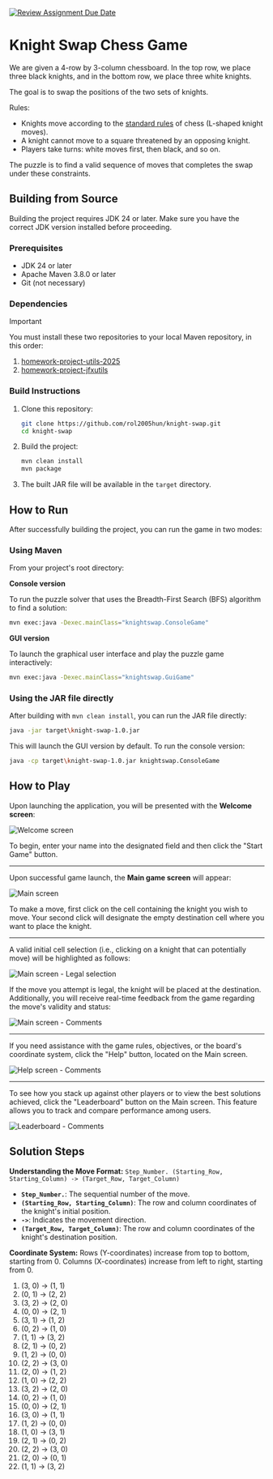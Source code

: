 [![Review Assignment Due Date](https://classroom.github.com/assets/deadline-readme-button-22041afd0340ce965d47ae6ef1cefeee28c7c493a6346c4f15d667ab976d596c.svg)](https://classroom.github.com/a/UkdUJk5L)
# Knight Swap Chess Game

We are given a 4-row by 3-column chessboard. In the top row, we place three black knights, and in the bottom row, we place three white knights.

The goal is to swap the positions of the two sets of knights.

Rules:
- Knights move according to the [standard rules](https://en.wikipedia.org/wiki/Knight_(chess)) of chess (L-shaped knight moves).
- A knight cannot move to a square threatened by an opposing knight.
- Players take turns: white moves first, then black, and so on.

The puzzle is to find a valid sequence of moves that completes the swap under these constraints.

## Building from Source

Building the project requires JDK 24 or later. Make sure you have the correct JDK version installed before proceeding.

### Prerequisites

- JDK 24 or later
- Apache Maven 3.8.0 or later
- Git (not necessary)

### Dependencies

> [!IMPORTANT]
> You must install these two repositories to your local Maven repository, in this order:
1. [homework-project-utils-2025](https://github.com/rol2005hun/knight-swap-utils)
2. [homework-project-jfxutils](https://github.com/rol2005hun/knight-swap-utils2)

### Build Instructions

1. Clone this repository:
   ```bash
   git clone https://github.com/rol2005hun/knight-swap.git
   cd knight-swap
   ```

2. Build the project:
   ```bash
   mvn clean install
   mvn package
   ```

3. The built JAR file will be available in the `target` directory.

## How to Run

After successfully building the project, you can run the game in two modes:

### Using Maven

From your project's root directory:

**Console version**

To run the puzzle solver that uses the Breadth-First Search (BFS) algorithm to find a solution:

```bash
mvn exec:java -Dexec.mainClass="knightswap.ConsoleGame"
```

**GUI version**

To launch the graphical user interface and play the puzzle game interactively:

```bash
mvn exec:java -Dexec.mainClass="knightswap.GuiGame"
```

### Using the JAR file directly

After building with `mvn clean install`, you can run the JAR file directly:

```bash
java -jar target\knight-swap-1.0.jar
```

This will launch the GUI version by default. To run the console version:

```bash
java -cp target\knight-swap-1.0.jar knightswap.ConsoleGame
```

## How to Play

Upon launching the application, you will be presented with the **Welcome screen**:

![Welcome screen](https://i.imgur.com/qBsPYnF.png)

To begin, enter your name into the designated field and then click the "Start Game" button.

---

Upon successful game launch, the **Main game screen** will appear:

![Main screen](https://i.imgur.com/XsC85BI.png)

To make a move, first click on the cell containing the knight you wish to move. Your second click will designate the empty destination cell where you want to place the knight.

---

A valid initial cell selection (i.e., clicking on a knight that can potentially move) will be highlighted as follows:

![Main screen - Legal selection](https://i.imgur.com/GY2lcmb.png)

If the move you attempt is legal, the knight will be placed at the destination. Additionally, you will receive real-time feedback from the game regarding the move's validity and status:

![Main screen - Comments](https://i.imgur.com/pCEWR6h.png)

---

If you need assistance with the game rules, objectives, or the board's coordinate system, click the "Help" button, located on the Main screen.

![Help screen - Comments](https://i.imgur.com/SleY1C3.png)

---

To see how you stack up against other players or to view the best solutions achieved, click the "Leaderboard" button on the Main screen. This feature allows you to track and compare performance among users.

![Leaderboard - Comments](https://i.imgur.com/L9DHe6M.png)

## Solution Steps

**Understanding the Move Format:**
`Step_Number. (Starting_Row, Starting_Column) -> (Target_Row, Target_Column)`

* **`Step_Number.`**: The sequential number of the move.
* **`(Starting_Row, Starting_Column)`**: The row and column coordinates of the knight's initial position.
* **`->`**: Indicates the movement direction.
* **`(Target_Row, Target_Column)`**: The row and column coordinates of the knight's destination position.

**Coordinate System:**
Rows (Y-coordinates) increase from top to bottom, starting from 0.
Columns (X-coordinates) increase from left to right, starting from 0.

1.  (3, 0) -> (1, 1)
2.  (0, 1) -> (2, 2)
3.  (3, 2) -> (2, 0)
4.  (0, 0) -> (2, 1)
5.  (3, 1) -> (1, 2)
6.  (0, 2) -> (1, 0)
7.  (1, 1) -> (3, 2)
8.  (2, 1) -> (0, 2)
9.  (1, 2) -> (0, 0)
10. (2, 2) -> (3, 0)
11. (2, 0) -> (1, 2)
12. (1, 0) -> (2, 2)
13. (3, 2) -> (2, 0)
14. (0, 2) -> (1, 0)
15. (0, 0) -> (2, 1)
16. (3, 0) -> (1, 1)
17. (1, 2) -> (0, 0)
18. (1, 0) -> (3, 1)
19. (2, 1) -> (0, 2)
20. (2, 2) -> (3, 0)
21. (2, 0) -> (0, 1)
22. (1, 1) -> (3, 2)

